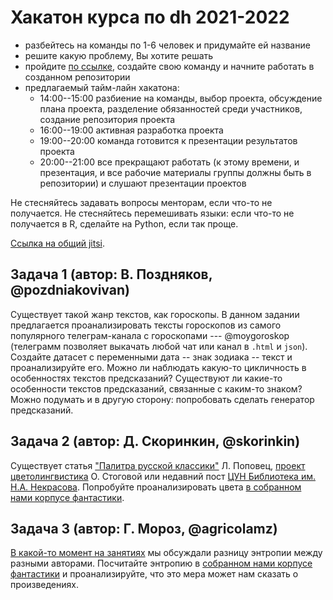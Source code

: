 # Хакатон курса по dh 2021-2022

* разбейтесь на команды по 1-6 человек и придумайте ей название
* решите какую проблему, Вы хотите решать
* пройдите [по ссылке](https://classroom.github.com/a/WIdZYSpS), создайте свою команду и начните работать в созданном репозитории
* предлагаемый тайм-лайн хакатона:
    - 14:00--15:00 разбиение на команды, выбор проекта, обсуждение плана проекта, разделение обязанностей среди участников, создание репозитория проекта
    - 16:00--19:00 активная разработка проекта
    - 19:00--20:00 команда готовится к презентации результатов проекта
    - 20:00--21:00 все прекращают работать (к этому времени, и презентация, и все рабочие материалы группы должны быть в репозитории) и слушают презентации проектов

Не стесняйтесь задавать вопросы менторам, если что-то не получается. Не стесняйтесь перемешивать языки: если что-то не получается в R, сделайте на Python, если так проще.

[Ссылка на общий jitsi](https://meet.jit.si/2022.06.29_HSE_DH_Hackathon).

## Задача 1 (автор: В. Поздняков, @pozdniakovivan)
Существует такой жанр текстов, как гороскопы. В данном задании предлагается проанализировать тексты гороскопов из самого популярного телеграм-канала с гороскопами --- @moygoroskop (телеграмм позволяет выкачать любой чат или канал в `.html` и `json`). Создайте датасет с переменными дата -- знак зодиака -- текст и проанализируйте его. Можно ли наблюдать какую-то цикличность в особенностях текстов предсказаний? Существуют ли какие-то особенности текстов предсказаний, связанные с каким-то знаком? Можно подумать и в другую сторону: попробовать сделать генератор предсказаний.

## Задача 2 (автор: Д. Скоринкин, @skorinkin)
Существует статья ["Палитра русской классики"](https://readymag.com/u94255285/colors-of-classics/) Л. Поповец, [проект цветолингвистика](http://oksanastogova.ru/lingvo_info.htm) О. Стоговой или недавний пост [ЦУН Библиотека им. Н.А. Некрасова](https://www.facebook.com/photo.php?id=428584113855873&set=pcb.3053258951388363&source=48). Попробуйте проанализировать цвета [в собранном нами корпусе фантастики](https://drive.google.com/drive/folders/1wjDXVnU7Ne6Y4JG71QL8mtU1kfvgexgt?usp=sharing).

## Задача 3 (автор: Г. Мороз, @agricolamz)
[В какой-то момент на занятиях](https://agricolamz.github.io/2021_2022_ds4dh/%D0%BE%D0%BF%D0%B8%D1%81%D0%B0%D1%82%D0%B5%D0%BB%D1%8C%D0%BD%D0%B0%D1%8F-%D1%81%D1%82%D0%B0%D1%82%D0%B8%D1%81%D1%82%D0%B8%D0%BA%D0%B0-%D1%80%D0%B0%D1%81%D0%BF%D1%80%D0%B5%D0%B4%D0%B5%D0%BB%D0%B5%D0%BD%D0%B8%D1%8F.html#%D0%BA%D0%B0%D1%82%D0%B5%D0%B3%D0%BE%D1%80%D0%B8%D0%B0%D0%BB%D1%8C%D0%BD%D1%8B%D0%B5-%D0%BF%D0%B5%D1%80%D0%B5%D0%BC%D0%B5%D0%BD%D0%BD%D1%8B%D0%B5) мы обсуждали разницу энтропии между разными авторами. Посчитайте энтропию в [собранном нами корпусе фантастики](https://drive.google.com/drive/folders/1wjDXVnU7Ne6Y4JG71QL8mtU1kfvgexgt?usp=sharing) и проанализируйте, что это мера может нам сказать о произведениях.
